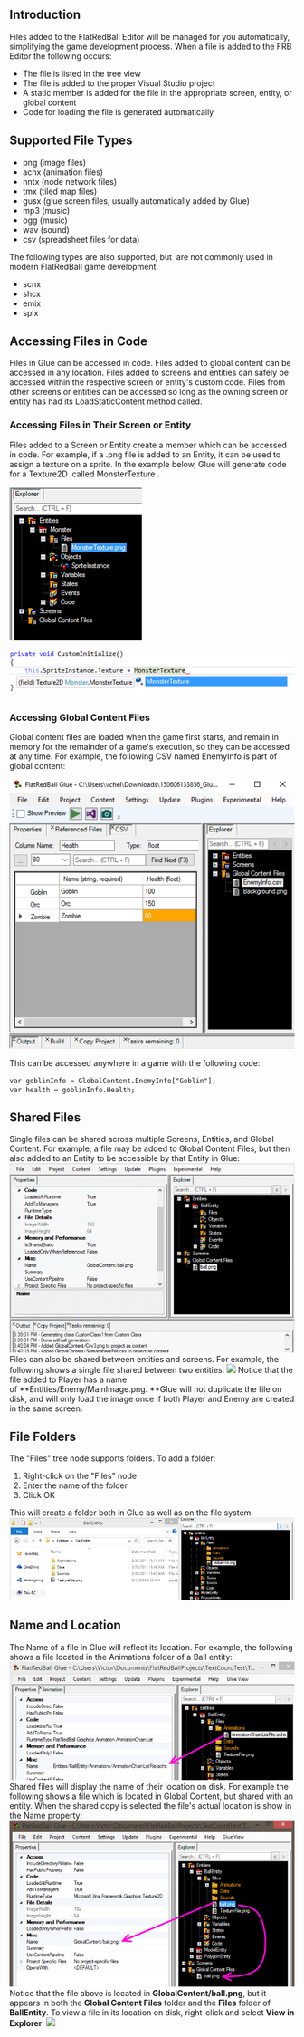 ## Introduction

Files added to the FlatRedBall Editor will be managed for you automatically, simplifying the game development process. When a file is added to the FRB Editor the following occurs:

-   The file is listed in the tree view
-   The file is added to the proper Visual Studio project
-   A static member is added for the file in the appropriate screen, entity, or global content
-   Code for loading the file is generated automatically

## Supported File Types

-   png (image files)
-   achx (animation files)
-   nntx (node network files)
-   tmx (tiled map files)
-   gusx (glue screen files, usually automatically added by Glue)
-   mp3 (music)
-   ogg (music)
-   wav (sound)
-   csv (spreadsheet files for data)

The following types are also supported, but  are not commonly used in modern FlatRedBall game development

-   scnx
-   shcx
-   emix
-   splx

## Accessing Files in Code

Files in Glue can be accessed in code. Files added to global content can be accessed in any location. Files added to screens and entities can safely be accessed within the respective screen or entity's custom code. Files from other screens or entities can be accessed so long as the owning screen or entity has had its LoadStaticContent method called.

### Accessing Files in Their Screen or Entity

Files added to a Screen or Entity create a member which can be accessed in code. For example, if a .png file is added to an Entity, it can be used to assign a texture on a sprite. In the example below, Glue will generate code for a Texture2D  called MonsterTexture .

![](/media/2016-12-img_5862826fb04fe.png)

![](/media/2016-12-img_586282b3a3374.png)

### Accessing Global Content Files

Global content files are loaded when the game first starts, and remain in memory for the remainder of a game's execution, so they can be accessed at any time. For example, the following CSV named EnemyInfo is part of global content:

![](/media/2016-07-img_5788253c028d8.png)

This can be accessed anywhere in a game with the following code:

``` lang:c#
var goblinInfo = GlobalContent.EnemyInfo["Goblin"];
var health = goblinInfo.Health;
```

## Shared Files

Single files can be shared across multiple Screens, Entities, and Global Content. For example, a file may be added to Global Content Files, but then also added to an Entity to be accessible by that Entity in Glue: ![SharedGlueFiles.gif](/media/migrated_media-SharedGlueFiles.gif) Files can also be shared between entities and screens. For example, the following shows a single file shared between two entities: [![](/wp-content/uploads/2016/02/2019-05-27_06-48-58.gif)](/wp-content/uploads/2016/02/2019-05-27_06-48-58.gif) Notice that the file added to Player has a name of **Entities/Enemy/MainImage.png. **Glue will not duplicate the file on disk, and will only load the image once if both Player and Enemy are created in the same screen.

## File Folders

The "Files" tree node supports folders. To add a folder:

1.  Right-click on the "Files" node
2.  Enter the name of the folder
3.  Click OK

This will create a folder both in Glue as well as on the file system. ![FileFoldersGlueAndWindows.PNG](/media/migrated_media-FileFoldersGlueAndWindows.PNG)

## Name and Location

The Name of a file in Glue will reflect its location. For example, the following shows a file located in the Animations folder of a Ball entity: ![GlueFileNameWithFolders.png](/media/migrated_media-GlueFileNameWithFolders.png) Shared files will display the name of their location on disk. For example the following shows a file which is located in Global Content, but shared with an entity. When the shared copy is selected the file's actual location is show in the Name property: ![GlueSharedBallName.png](/media/migrated_media-GlueSharedBallName.png) Notice that the file above is located in **GlobalContent/ball.png**, but it appears in both the **Global Content Files** folder and the **Files** folder of **BallEntity**. To view a file in its location on disk, right-click and select **View in Explorer**. [![](/wp-content/uploads/2016/02/2019-05-02_06-48-09.gif)](/wp-content/uploads/2016/02/2019-05-02_06-48-09.gif)
